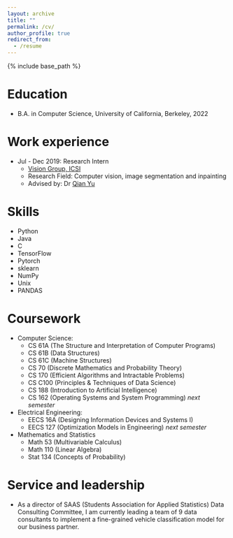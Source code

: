 ```yaml
---
layout: archive
title: ""
permalink: /cv/
author_profile: true
redirect_from:
  - /resume
---
```


{% include base_path %}

Education
======
* B.A. in Computer Science, University of California, Berkeley, 2022

Work experience
======
* Jul - Dec 2019: Research Intern
  * <a href="https://www.icsi.berkeley.edu/icsi/groups/vision">Vision Group, ICSI</a>
  * Research Field: Computer vision, image segmentation and inpainting
  * Advised by: Dr <a href="https://yuqian1023.github.io/">Qian Yu</a>
  
Skills
======
* Python
* Java
* C
* TensorFlow
* Pytorch
* sklearn
* NumPy
* Unix
* PANDAS

Coursework
======
* Computer Science:
  * CS 61A (The Structure and Interpretation of Computer Programs)
  * CS 61B (Data Structures)
  * CS 61C (Machine Structures)
  * CS 70 (Discrete Mathematics and Probability Theory)
  * CS 170 (Efficient Algorithms and Intractable Problems)
  * CS C100 (Principles & Techniques of Data Science)
  * CS 188 (Introduction to Artificial Intelligence)
  * CS 162 (Operating Systems and System Programming) <em>next semester</em>
* Electrical Engineering:
  * EECS 16A (Designing Information Devices and Systems I)
  * EECS 127 (Optimization Models in Engineering) <em>next semester</em>
* Mathematics and Statistics
  * Math 53 (Multivariable Calculus)
  * Math 110 (Linear Algebra)
  * Stat 134 (Concepts of Probability)

Service and leadership
======
* As a director of SAAS (Students Association for Applied Statistics) Data Consulting Committee, I am currently leading a team of 9 data consultants to implement a fine-grained vehicle classification model for our business partner.
